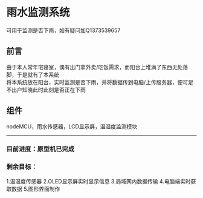 # 雨水监测系统
可用于监测是否下雨，如有疑问加Q1373539657

## 前言
由于本人常年宅寝室，偶有出门拿外卖/吃饭需求，而阳台上堆满了东西无处落脚，于是就有了本系统  
将本系统放在阳台，实时监测是否下雨，并将数据传到电脑/上传服务器，便可足不出户知晓此时此刻是否正在下雨

## 组件
nodeMCU，雨水传感器，LCD显示屏，温湿度监测模块

******

### 目前进度：原型机已完成

### 剩余目标：
1.温湿度传感器
2.OLED显示屏实时显示信息
3.局域网内数据传输
4.电脑端实时获取数据
5.图形界面制作
